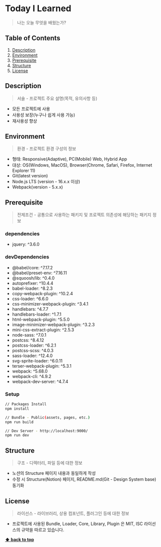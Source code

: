 Today I Learned
==================
> 나는 오늘 무엇을 배웠는가?
 
## Table of Contents
1. [Description](#description)
1. [Environment](#environment)
1. [Prerequisite](#prerequisite)
1. [Structure](#structure)
1. [License](#license)

## Description
> 서술 - 프로젝트 주요 설명(목적, 유의사항 등)
- 모든 프로젝트에 사용
- 사용성 보장(누구나 쉽게 사용 가능)
- 재사용성 향상

## Environment
> 환경 - 프로젝트 환경 구성의 정보
- 형태: Responsive(Adaptive), PC(Mobile) Web, Hybrid App
- 대상: OS(Windows, MacOS), Browser(Chrome, Safari, Firefox, Internet Explorer 11)
- Git(latest version)
- Node.js LTS (version - 16.x.x 이상)
- Webpack(version - 5.x.x)

## Prerequisite
> 전제조건 - 공통으로 사용하는 패키지 및 프로젝트 의존성에 해당하는 패키지 정보

### dependencies
- jquery: ^3.6.0

### devDependencies
- @babel/core: ^7.17.2
- @babel/preset-env: ^7.16.11
- @squoosh/lib: ^0.4.0
- autoprefixer: ^10.4.4
- babel-loader: ^8.2.3
- copy-webpack-plugin: ^10.2.4
- css-loader: ^6.6.0
- css-minimizer-webpack-plugin: ^3.4.1
- handlebars: ^4.7.7
- handlebars-loader: ^1.7.1
- html-webpack-plugin: ^5.5.0
- image-minimizer-webpack-plugin: ^3.2.3
- mini-css-extract-plugin: ^2.5.3
- node-sass: ^7.0.1
- postcss: ^8.4.12
- postcss-loader: ^6.2.1
- postcss-scss: ^4.0.3
- sass-loader: ^12.4.0
- svg-sprite-loader: ^6.0.11
- terser-webpack-plugin: ^5.3.1
- webpack: ^5.68.0
- webpack-cli: ^4.9.2
- webpack-dev-server: ^4.7.4

### Setup
```sh
// Packages Install
npm install

// Bundle - Public(assets, pages, etc.)
npm run build

// Dev Server - http://localhost:9000/
npm run dev
```

## Structure
> 구조 - 디렉터리, 파일 등에 대한 정보
- 노션의 Structure 페이지 내용과 동일하게 작성
- 수정 시 Structure(Notion) 페이지, README.md(Git - Design System base) 동기화

## License
> 라이선스 - 라이브러리, 상용 컴포넌트, 플러그인 등에 대한 정보
- 프로젝트에 사용된 Bundle, Loader, Core, Library, Plugin 은 MIT, ISC 라이선스의 규약을 따르고 있습니다.

**[⬆ back to top](#table-of-contents)**